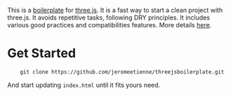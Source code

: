 This is a [boilerplate](http://en.wikipedia.org/wiki/Boilerplate_\(text\)) 
for [three.js](https://github.com/mrdoob/three.js/).
It is a fast way to start a clean project with three.js.
It avoids repetitive tasks, following DRY principles.
It includes various good practices and compatibilities features.
More details [here](http://learningthreejs.com/blog/2011/12/20/boilerplate-for-three-js/).

# Get Started
```
	git clone https://github.com/jeromeetienne/threejsboilerplate.git
```

And start updating ```index.html``` until it fits yours need.
